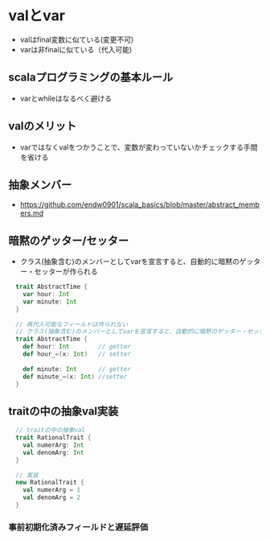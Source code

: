 # valとvar
- valはfinal変数に似ている(変更不可)
- varは非finalに似ている（代入可能)

## scalaプログラミングの基本ルール
- varとwhileはなるべく避ける

## valのメリット
- varではなくvalをつかうことで、変数が変わっていないかチェックする手間を省ける

## 抽象メンバー
- https://github.com/endw0901/scala_basics/blob/master/abstract_members.md

## 暗黙のゲッター/セッター
- クラス(抽象含む)のメンバーとしてvarを宣言すると、自動的に暗黙のゲッター・セッターが作られる
```scala
  trait AbstractTime {
    var hour: Int
    var minute: Int
  }
  
  // 再代入可能なフィールドは作られない
  // クラス(抽象含む)のメンバーとしてvarを宣言すると、自動的に暗黙のゲッター・セッターが作られる
  trait AbstractTime {
    def hour: Int        // getter
    def hour_=(x: Int)   // setter
    
    def minute: Int      // getter
    def minute_=(x: Int) //setter
  }
```

## traitの中の抽象val実装
 
```scala
  // traitの中の抽象val
  trait RationalTrait {
    val numerArg: Int
    val denomArg: Int
  }
  
  // 実装 
  new RationalTrait {
    val numerArg = 1
    val denomArg = 2
  }
```

### 事前初期化済みフィールドと遅延評価
